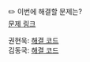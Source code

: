 ✏️ 이번에 해결할 문제는? <br>
[문제 링크](https://www.acmicpc.net/problem/1406)

권현욱: [해결 코드]() <br>
김동국: [해결 코드](https://github.com/catomat0/algorithm/blob/main/%EB%B0%B1%EC%A4%80/Silver/1406.%E2%80%85%EC%97%90%EB%94%94%ED%84%B0/%EC%97%90%EB%94%94%ED%84%B0.java) <br>
